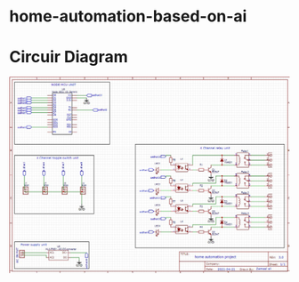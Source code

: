 # home-automation-based-on-ai
# Circuir Diagram

<p align ="center"><img src="https://raw.githubusercontent.com/Zameel-Byte/home-automation-based-on-ai/main/Screenshot%202021-12-20%20173625.jpg"></p>
